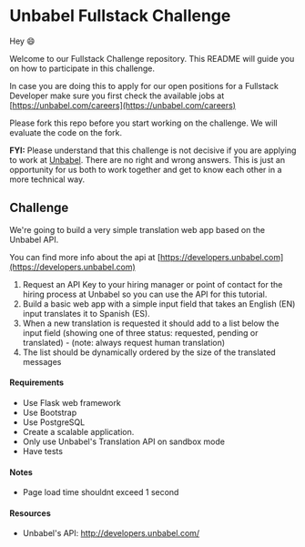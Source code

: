 # Unbabel Fullstack Challenge

Hey :smile:

Welcome to our Fullstack Challenge repository. This README will guide you on how to participate in this challenge.

In case you are doing this to apply for our open positions for a Fullstack Developer make sure you first check the available jobs at [https://unbabel.com/careers](https://unbabel.com/careers)

Please fork this repo before you start working on the challenge. We will evaluate the code on the fork.

**FYI:** Please understand that this challenge is not decisive if you are applying to work at [Unbabel](https://unbabel.com/jobs). There are no right and wrong answers. This is just an opportunity for us both to work together and get to know each other in a more technical way.

## Challenge

We're going to build a very simple translation web app based on the Unbabel API.

You can find more info about the api at [https://developers.unbabel.com](https://developers.unbabel.com)

1) Request an API Key to your hiring manager or point of contact for the hiring process at Unbabel so you can use the API for this tutorial.  
2) Build a basic web app with a simple input field that takes an English (EN) input translates it to Spanish (ES).  
3) When a new translation is requested it should add to a list below the input field (showing one of three status: requested, pending or translated) - (note: always request human translation)   
4) The list should be dynamically ordered by the size of the translated messages   

#### Requirements
* Use Flask web framework
* Use Bootstrap
* Use PostgreSQL
* Create a scalable application. 
* Only use Unbabel's Translation API on sandbox mode
* Have tests


#### Notes
* Page load time shouldnt exceed 1 second


#### Resources
* Unbabel's API: http://developers.unbabel.com/

